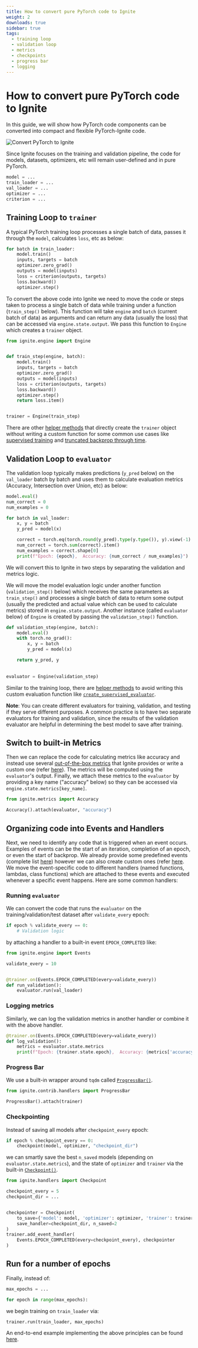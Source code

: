 ```yaml
---
title: How to convert pure PyTorch code to Ignite
weight: 2
downloads: true
sidebar: true
tags:
  - training loop
  - validation loop
  - metrics
  - checkpoints
  - progress bar
  - logging
---
```

# How to convert pure PyTorch code to Ignite 

In this guide, we will show how PyTorch code components can be converted into compact and flexible PyTorch-Ignite code. 

<!--more-->

![Convert PyTorch to Ignite](assets/convert-pytorch2ignite.gif)

Since Ignite focuses on the training and validation pipeline, the code for models, datasets, optimizers, etc will remain user-defined and in pure PyTorch.


```python
model = ...
train_loader = ...
val_loader = ...
optimizer = ...
criterion = ...
```

## Training Loop to `trainer`

A typical PyTorch training loop processes a single batch of data, passes it through the `model`, calculates `loss`, etc as below:

```python
for batch in train_loader:
    model.train()
    inputs, targets = batch
    optimizer.zero_grad()
    outputs = model(inputs)
    loss = criterion(outputs, targets)
    loss.backward()
    optimizer.step()
```

To convert the above code into Ignite we need to move the code or steps taken to process a single batch of data while training under a function (`train_step()` below). This function will take `engine` and `batch` (current batch of data) as arguments and can return any data (usually the loss) that can be accessed via `engine.state.output`. We pass this function to `Engine` which creates a `trainer` object.


```python
from ignite.engine import Engine


def train_step(engine, batch):
    model.train()
    inputs, targets = batch
    optimizer.zero_grad()
    outputs = model(inputs)
    loss = criterion(outputs, targets)
    loss.backward()
    optimizer.step()
    return loss.item()


trainer = Engine(train_step)
```

There are other [helper methods](https://pytorch.org/ignite/engine.html#helper-methods-to-define-supervised-trainer-and-evaluator) that directly create the `trainer` object without writing a custom function for some common use cases like [supervised training](https://pytorch.org/ignite/generated/ignite.engine.create_supervised_trainer.html#ignite.engine.create_supervised_trainer) and [truncated backprop through time](https://pytorch.org/ignite/contrib/engines.html#ignite.contrib.engines.tbptt.create_supervised_tbptt_trainer).

## Validation Loop to `evaluator`

The validation loop typically makes predictions (`y_pred` below) on the `val_loader` batch by batch and uses them to calculate evaluation metrics (Accuracy, Intersection over Union, etc) as below:

```python
model.eval()
num_correct = 0
num_examples = 0

for batch in val_loader:
    x, y = batch
    y_pred = model(x)

    correct = torch.eq(torch.round(y_pred).type(y.type()), y).view(-1)
    num_correct = torch.sum(correct).item()
    num_examples = correct.shape[0]
    print(f"Epoch: {epoch},  Accuracy: {num_correct / num_examples}")
```

We will convert this to Ignite in two steps by separating the validation and metrics logic.

We will move the model evaluation logic under another function (`validation_step()` below) which receives the same parameters as `train_step()` and processes a single batch of data to return some output (usually the predicted and actual value which can be used to calculate metrics) stored in `engine.state.output`. Another instance (called `evaluator` below) of `Engine` is created by passing the `validation_step()` function.


```python
def validation_step(engine, batch):
    model.eval()
    with torch.no_grad():
        x, y = batch
        y_pred = model(x)

    return y_pred, y
    
    
evaluator = Engine(validation_step)
```

Similar to the training loop, there are [helper methods](https://pytorch.org/ignite/engine.html#helper-methods-to-define-supervised-trainer-and-evaluator) to avoid writing this custom evaluation function like [`create_supervised_evaluator`](https://pytorch.org/ignite/generated/ignite.engine.create_supervised_evaluator.html#ignite.engine.create_supervised_evaluator).

**Note**: You can create different evaluators for training, validation, and testing if they serve different purposes. A common practice is to have two separate evaluators for training and validation, since the results of the validation evaluator are helpful in determining the best model to save after training.

## Switch to built-in Metrics

Then we can replace the code for calculating metrics like accuracy and instead use several [out-of-the-box metrics](https://pytorch.org/ignite/metrics.html#complete-list-of-metrics) that Ignite provides or write a custom one (refer [here](https://pytorch.org/ignite/metrics.html#how-to-create-a-custom-metric)). The metrics will be computed using the `evaluator`'s output. Finally, we attach these metrics to the `evaluator` by providing a key name ("accuracy" below) so they can be accessed via `engine.state.metrics[key_name]`.


```python
from ignite.metrics import Accuracy

Accuracy().attach(evaluator, "accuracy")
```

## Organizing code into Events and Handlers

Next, we need to identify any code that is triggered when an event occurs. Examples of events can be the start of an iteration, completion of an epoch, or even the start of backprop. We already provide some predefined events (complete list [here](https://pytorch.org/ignite/generated/ignite.engine.events.Events.html#ignite.engine.events.Events)) however we can also create custom ones (refer [here](https://pytorch-ignite.ai/concepts/02-events-and-handlers#custom-events). We move the event-specific code to different handlers (named functions, lambdas, class functions) which are attached to these events and executed whenever a specific event happens. Here are some common handlers:

### Running `evaluator`

We can convert the code that runs the `evaluator` on the training/validation/test dataset after `validate_every` epoch:

```python
if epoch % validate_every == 0:
    # Validation logic
```

by attaching a handler to a built-in event `EPOCH_COMPLETED` like:


```python
from ignite.engine import Events

validate_every = 10


@trainer.on(Events.EPOCH_COMPLETED(every=validate_every))
def run_validation():
    evaluator.run(val_loader)
```

### Logging metrics

Similarly, we can log the validation metrics in another handler or combine it with the above handler.


```python
@trainer.on(Events.EPOCH_COMPLETED(every=validate_every))
def log_validation():
    metrics = evaluator.state.metrics
    print(f"Epoch: {trainer.state.epoch},  Accuracy: {metrics['accuracy']}")
```

### Progress Bar

We use a built-in wrapper around `tqdm` called [`ProgressBar()`](https://pytorch.org/ignite/generated/ignite.contrib.handlers.tqdm_logger.html#module-ignite.contrib.handlers.tqdm_logger).


```python
from ignite.contrib.handlers import ProgressBar

ProgressBar().attach(trainer)
```

### Checkpointing

Instead of saving all models after `checkpoint_every` epoch:
```python
if epoch % checkpoint_every == 0:
    checkpoint(model, optimizer, "checkpoint_dir")
```

we can smartly save the best `n_saved` models (depending on `evaluator.state.metrics`), and the state of `optimizer` and `trainer` via the built-in [`Checkpoint()`](https://pytorch.org/ignite/generated/ignite.handlers.checkpoint.Checkpoint.html#checkpoint).



```python
from ignite.handlers import Checkpoint

checkpoint_every = 5
checkpoint_dir = ...


checkpointer = Checkpoint(
    to_save={'model': model, 'optimizer': optimizer, 'trainer': trainer},
    save_handler=checkpoint_dir, n_saved=2
)
trainer.add_event_handler(
    Events.EPOCH_COMPLETED(every=checkpoint_every), checkpointer
)
```

## Run for a number of epochs

Finally, instead of:
```python
max_epochs = ...

for epoch in range(max_epochs):
```
we begin training on `train_loader` via:
```python
trainer.run(train_loader, max_epochs)
```

An end-to-end example implementing the above principles can be found [here](https://pytorch-ignite.ai/tutorials/getting-started/#complete-code).
